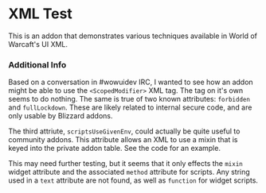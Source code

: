 XML Test
======

This is an addon that demonstrates various techniques available in World of Warcaft's UI XML.

### Additional Info ###

Based on a conversation in #wowuidev IRC, I wanted to see how an addon might be able to use the `<ScopedModifier>` XML tag. The tag on it's own seems to do nothing. The same is true of two known attributes: `forbidden` and `fullLockdown`. These are likely related to internal secure code, and are only usable by Blizzard addons.

The third attriute, `scriptsUseGivenEnv`, could actually be quite useful to community addons. This attribute allows an XML to use a mixin that is keyed into the private addon table. See the code for an example.

This may need further testing, but it seems that it only effects the `mixin` widget attribute and the associated `method` attribute for scripts. Any string used in a `text` attribute are not found, as well as `function` for widget scripts.
